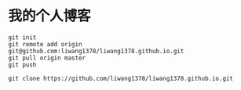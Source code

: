 我的个人博客
============

	git init
	git remote add origin git@github.com:liwang1378/liwang1378.github.io.git
	git pull origin master 
	git push
	
	git clone https://github.com/liwang1378/liwang1378.github.io.git